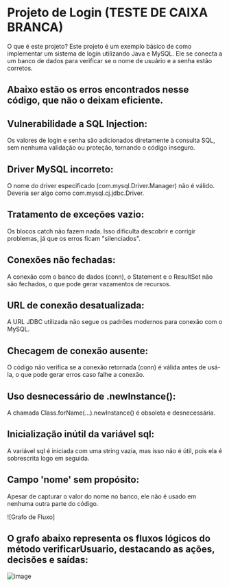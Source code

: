 # Projeto de Login (TESTE DE CAIXA BRANCA)
O que é este projeto?
Este projeto é um exemplo básico de como implementar um sistema de login utilizando Java e MySQL. Ele se conecta a um banco de dados para verificar se o nome de usuário e a senha estão corretos.

## Abaixo estão os erros encontrados nesse código, que não o deixam eficiente.

## Vulnerabilidade a SQL Injection:
Os valores de login e senha são adicionados diretamente à consulta SQL, sem nenhuma validação ou proteção, tornando o código inseguro.

## Driver MySQL incorreto:
O nome do driver especificado (com.mysql.Driver.Manager) não é válido. Deveria ser algo como com.mysql.cj.jdbc.Driver.

## Tratamento de exceções vazio: 
Os blocos catch não fazem nada. Isso dificulta descobrir e corrigir problemas, já que os erros ficam "silenciados".

## Conexões não fechadas:
A conexão com o banco de dados (conn), o Statement e o ResultSet não são fechados, o que pode gerar vazamentos de recursos.

## URL de conexão desatualizada:
A URL JDBC utilizada não segue os padrões modernos para conexão com o MySQL.

## Checagem de conexão ausente:
O código não verifica se a conexão retornada (conn) é válida antes de usá-la, o que pode gerar erros caso falhe a conexão.

## Uso desnecessário de .newInstance():
A chamada Class.forName(...).newInstance() é obsoleta e desnecessária.


## Inicialização inútil da variável sql:
A variável sql é iniciada com uma string vazia, mas isso não é útil, pois ela é sobrescrita logo em seguida.

## Campo 'nome' sem propósito:
Apesar de capturar o valor do nome no banco, ele não é usado em nenhuma outra parte do código.

![Grafo de Fluxo]
## O grafo abaixo representa os fluxos lógicos do método verificarUsuario, destacando as ações, decisões e saídas:

![image](https://github.com/user-attachments/assets/c455e0b5-8d12-4a96-98e4-c05b6ab3bc31)

